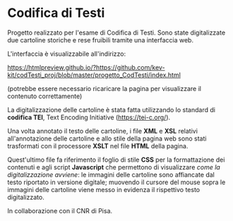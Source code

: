 # Codifica di Testi
Progetto realizzato per l'esame di Codifica di Testi.
Sono state digitalizzate due cartoline storiche e rese fruibili tramite una interfaccia web.

L'interfaccia è visualizzabile all'indirizzo:

https://htmlpreview.github.io/?https://github.com/kev-kit/codTesti_proj/blob/master/progetto_CodTesti/index.html

(potrebbe essere necessario ricaricare la pagina per visualizzare il contenuto correttamente)

La digitalizzazione delle cartoline è stata fatta utilizzando lo standard di **codifica TEI**, Text Encoding Initiative (https://tei-c.org/).

Una volta annotato il testo delle cartoline, i file **XML** e **XSL** relativi all'annotazione delle cartoline e allo stile della pagina web sono stati trasformati con il processore **XSLT** nel file **HTML** della pagina.

Quest'ultimo file fa riferimento il foglio di stile **CSS** per la formattazione dei contenuti e agli script **Javascript** che permettono di visualizzare *come la digitalizzazione avviene*: le immagini delle cartoline sono affiancate dal testo riportato in versione digitale; muovendo il cursore del mouse sopra le immagini delle cartoline viene messo in evidenza il rispettivo testo digitalizzato. 

In collaborazione con il CNR di Pisa.
